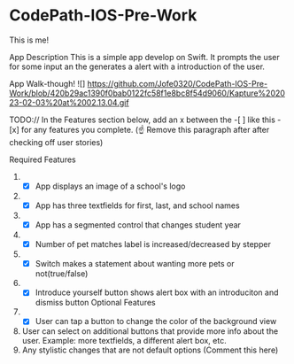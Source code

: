 # CodePath-IOS-Pre-Work
This is me!

App Description
This is a simple app develop on Swift. It prompts the user for some input an the generates a alert with a introduction of the user. 

App Walk-though!
![] https://github.com/Jofe0320/CodePath-IOS-Pre-Work/blob/420b29ac1390f0bab0122fc58f1e8bc8f54d9060/Kapture%202023-02-03%20at%2002.13.04.gif



TODO:// In the Features section below, add an x between the -[ ] like this - [x] for any features you complete. (☝️ Remove this paragraph after after checking off user stories)

Required Features
1. -[x] App displays an image of a school's logo
2. -[x] App has three textfields for first, last, and school names
3. -[x] App has a segmented control that changes student year
4. -[x] Number of pet matches label is increased/decreased by stepper
5. -[x] Switch makes a statement about wanting more pets or not(true/false)
6. -[x] Introduce yourself button shows alert box with an introduciton and dismiss button
Optional Features
1. -[x] User can tap a button to change the color of the background view
3. User can select on additional buttons that provide more info about the user. Example: more textfields, a different alert box, etc.
4. Any stylistic changes that are not default options (Comment this here)
